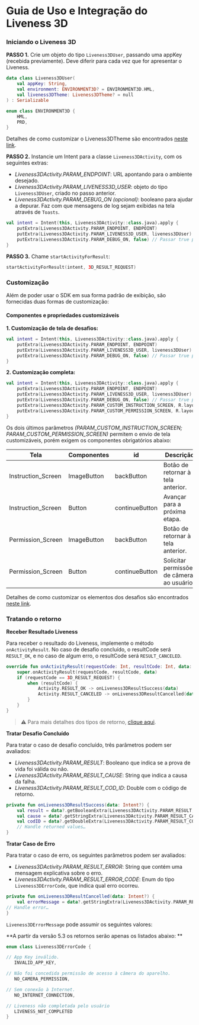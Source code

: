 #  Guia de Uso e Integração do Liveness 3D

###  Iniciando o Liveness 3D

**PASSO 1.** Crie um objeto do tipo `Liveness3DUser`, passando uma appKey (recebida previamente). Deve diferir para cada vez que for apresentar o Liveness.

```kotlin
data class Liveness3DUser(
    val appKey: String,
    val environment: ENVIRONMENT3D? = ENVIRONMENT3D.HML,
    val liveness3DTheme: Liveness3DTheme? = null
) : Serializable

enum class ENVIRONMENT3D {
    HML,
    PRD,
}
```

Detalhes de como customizar o Liveness3DTheme são encontrados [neste link](Liveness3D-Liveness3DTheme.md).

**PASSO 2.**  Instancie um Intent para a classe `Liveness3DActivity`, com os seguintes extras:

- *Liveness3DActivity.PARAM_ENDPOINT*: URL apontando para o ambiente desejado.
- *Liveness3DActivity.PARAM_LIVENESS3D_USER*: objeto do tipo `Liveness3DUser`, criado no passo anterior.
- *Liveness3DActivity.PARAM_DEBUG_ON (opcional)*: booleano para ajudar a depurar. Faz com que mensagens de log sejam exibidas na tela através de `Toasts`.

```kotlin
val intent = Intent(this, Liveness3DActivity::class.java).apply {
    putExtra(Liveness3DActivity.PARAM_ENDPOINT, ENDPOINT)
    putExtra(Liveness3DActivity.PARAM_LIVENESS3D_USER, liveness3DUser)
    putExtra(Liveness3DActivity.PARAM_DEBUG_ON, false) // Passar true para mostrar logs na tela
}
```

**PASSO 3.** Chame `startActivityForResult`:

```kotlin
startActivityForResult(intent, 3D_RESULT_REQUEST)
```

###  Customização

Além de poder usar o SDK em sua forma padrão de exibição, são fornecidas duas formas de customização:

####  Componentes e propriedades customizáveis 

**1. Customização de tela de desafios:**

```kotlin
val intent = Intent(this, Liveness3DActivity::class.java).apply {
    putExtra(Liveness3DActivity.PARAM_ENDPOINT, ENDPOINT)
    putExtra(Liveness3DActivity.PARAM_LIVENESS3D_USER, liveness3DUser)
    putExtra(Liveness3DActivity.PARAM_DEBUG_ON, false) // Passar true para mostrar logs na tela
}
```


**2. Customização completa:**

```kotlin
val intent = Intent(this, Liveness3DActivity::class.java).apply {
    putExtra(Liveness3DActivity.PARAM_ENDPOINT, ENDPOINT)
    putExtra(Liveness3DActivity.PARAM_LIVENESS3D_USER, liveness3DUser)
    putExtra(Liveness3DActivity.PARAM_DEBUG_ON, false) // Passar true para mostrar logs na tela
    putExtra(Liveness3DActivity.PARAM_CUSTOM_INSTRUCTION_SCREEN, R.layout.fragment_custom)
    putExtra(Liveness3DActivity.PARAM_CUSTOM_PERMISSION_SCREEN, R.layout.fragment_custom)
}
```

Os dois últimos parâmetros *(PARAM_CUSTOM_INSTRUCTION_SCREEN; PARAM_CUSTOM_PERMISSION_SCREEN)* permitem o envio de tela customizáveis, porém exigem os componentes obrigatórios abaixo:

|Tela|Componentes|id|Descrição|
|------|--|-----------|---------|
|Instruction_Screen|ImageButton|backButton|Botão de retornar à tela anterior.|
|Instruction_Screen|Button|continueButton|Avançar para a próxima etapa.|
|Permission_Screen|ImageButton|backButton|Botão de retornar à tela anterior.|
|Permission_Screen|Button|continueButton|Solicitar permissões de câmera ao usuário.|


Detalhes de como customizar os elementos dos desafios são encontrados [neste link](Liveness3D-CustomView.md).



###  Tratando o retorno

**Receber Resultado Liveness** 

Para receber o resultado do Liveness, implemente o método `onActivityResult`. No caso de desafio concluído, o resultCode será `RESULT_OK`, e no caso de algum erro, o resultCode será `RESULT_CANCELED`.

```kotlin
override fun onActivityResult(requestCode: Int, resultCode: Int, data: Intent?) {
    super.onActivityResult(requestCode, resultCode, data)
    if (requestCode == 3D_RESULT_REQUEST) {
        when (resultCode) {
            Activity.RESULT_OK -> onLiveness3DResultSuccess(data)
            Activity.RESULT_CANCELED -> onLiveness3DResultCancelled(data)
        }
    }
}
```


>⚠️ Para mais detalhes dos tipos de retorno, [clique aqui](https://certifaceid.readme.io/docs/integra%C3%A7%C3%A3o-atualizada#42-3d-liveness).



**Tratar Desafio Concluído**

Para tratar o caso de desafio concluído, três parâmetros podem ser avaliados:

- *Liveness3DActivity.PARAM_RESULT*: Booleano que indica se a prova de vida foi válida ou não.
- *Liveness3DActivity.PARAM_RESULT_CAUSE*: String que indica a causa da falha.
- *Liveness3DActivity.PARAM_RESULT_COD_ID*: Double com o código de retorno.


```kotlin
private fun onLiveness3DResultSuccess(data: Intent?) {
    val result = data?.getBooleanExtra(Liveness3DActivity.PARAM_RESULT, false)
    val cause = data?.getStringExtra(Liveness3DActivity.PARAM_RESULT_CAUSE)
    val codID = data?.getDoubleExtra(Liveness3DActivity.PARAM_RESULT_COD_ID, 0.0)
    // Handle returned values…
}
```



**Tratar Caso de Erro** 

Para tratar o caso de erro, os seguintes parâmetros podem ser avaliados:

- *Liveness3DActivity.PARAM_RESULT_ERROR*: String que contém uma mensagem explicativa sobre o erro.
- *Liveness3DActivity.PARAM_RESULT_ERROR_CODE*: Enum do tipo `Liveness3DErrorCode`, que indica qual erro ocorreu.

```kotlin
private fun onLiveness3DResultCancelled(data: Intent?) {
    val errorMessage = data?.getStringExtra(Liveness3DActivity.PARAM_RESULT_ERROR)
// Handle error…
}
```

`Liveness3DErrorMessage` pode assumir os seguintes valores:

**A partir da versão 5.3 os retornos serão apenas os listados abaixo: **

```kotlin
enum class Liveness3DErrorCode {

// App Key inválido.
   INVALID_APP_KEY,

// Não foi concedida permissão de acesso à câmera do aparelho.
   NO_CAMERA_PERMISSION,

// Sem conexão à Internet.
   NO_INTERNET_CONNECTION,

// Liveness não completada pelo usuário
   LIVENESS_NOT_COMPLETED
}
```
